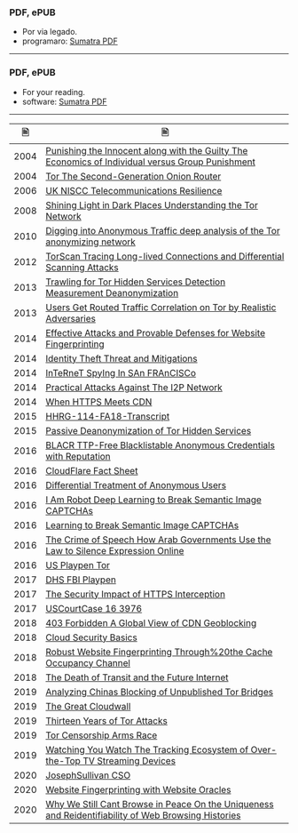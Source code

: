 ### PDF, ePUB


- Por via legado.
- programaro: [Sumatra PDF](https://www.sumatrapdfreader.org/free-pdf-reader.html)


-----

### PDF, ePUB


- For your reading.
- software: [Sumatra PDF](https://www.sumatrapdfreader.org/free-pdf-reader.html)

-----

| &#128441; | &#128441; |
|  ---  |  ---  |
| 2004 | [Punishing the Innocent along with the Guilty The Economics of Individual versus Group Punishment](https://codeberg.org/crimeflare/cloudflare-tor/raw/branch/master/pdf/2004-Punishing_the_Innocent_along_with_the_Guilty_The_Economics_of_Individual_versus_Group_Punishment.pdf) |
| 2004 | [Tor The Second-Generation Onion Router](https://codeberg.org/crimeflare/cloudflare-tor/raw/branch/master/pdf/2004-Tor_The_Second-Generation_Onion_Router.pdf) |
| 2006 | [UK NISCC Telecommunications Resilience](https://codeberg.org/crimeflare/cloudflare-tor/raw/branch/master/pdf/2006-UK_NISCC_Telecommunications_Resilience.pdf) |
| 2008 | [Shining Light in Dark Places Understanding the Tor Network](https://codeberg.org/crimeflare/cloudflare-tor/raw/branch/master/pdf/2008-Shining_Light_in_Dark_Places_Understanding_the_Tor_Network.pdf) |
| 2010 | [Digging into Anonymous Traffic deep analysis of the Tor anonymizing network](https://codeberg.org/crimeflare/cloudflare-tor/raw/branch/master/pdf/2010-Digging_into_Anonymous_Traffic_deep_analysis_of_the_Tor_anonymizing_network.pdf) |
| 2012 | [TorScan Tracing Long-lived Connections and Differential Scanning Attacks](https://codeberg.org/crimeflare/cloudflare-tor/raw/branch/master/pdf/2012-TorScan_Tracing_Long-lived_Connections_and_Differential_Scanning_Attacks.pdf) |
| 2013 | [Trawling for Tor Hidden Services Detection Measurement Deanonymization](https://codeberg.org/crimeflare/cloudflare-tor/raw/branch/master/pdf/2013-Trawling_for_Tor_Hidden_Services_Detection_Measurement_Deanonymization.pdf) |
| 2013 | [Users Get Routed Traffic Correlation on Tor by Realistic Adversaries](https://codeberg.org/crimeflare/cloudflare-tor/raw/branch/master/pdf/2013-Users_Get_Routed_Traffic_Correlation_on_Tor_by_Realistic_Adversaries.pdf) |
| 2014 | [Effective Attacks and Provable Defenses for Website Fingerprinting](https://codeberg.org/crimeflare/cloudflare-tor/raw/branch/master/pdf/2014-Effective_Attacks_and_Provable_Defenses_for_Website_Fingerprinting.pdf) |
| 2014 | [Identity Theft Threat and Mitigations](https://codeberg.org/crimeflare/cloudflare-tor/raw/branch/master/pdf/2014-Identity_Theft_Threat_and_Mitigations.pdf) |
| 2014 | [InTeRneT SpyIng In SAn FRAnCISCo](https://codeberg.org/crimeflare/cloudflare-tor/raw/branch/master/pdf/2014-InTeRneT_SpyIng_In_SAn_FRAnCISCo.pdf) |
| 2014 | [Practical Attacks Against The I2P Network](https://codeberg.org/crimeflare/cloudflare-tor/raw/branch/master/pdf/2014-Practical_Attacks_Against_The_I2P_Network.pdf) |
| 2014 | [When HTTPS Meets CDN](https://codeberg.org/crimeflare/cloudflare-tor/raw/branch/master/pdf/2014-When_HTTPS_Meets_CDN.pdf) |
| 2015 | [HHRG-114-FA18-Transcript](https://codeberg.org/crimeflare/cloudflare-tor/raw/branch/master/pdf/2015-HHRG-114-FA18-Transcript.pdf) |
| 2015 | [Passive Deanonymization of Tor Hidden Services](https://codeberg.org/crimeflare/cloudflare-tor/raw/branch/master/pdf/2015-Passive_Deanonymization_of_Tor_Hidden_Services.pdf) |
| 2016 | [BLACR TTP-Free Blacklistable Anonymous Credentials with Reputation](https://codeberg.org/crimeflare/cloudflare-tor/raw/branch/master/pdf/2016-BLACR_TTP-Free_Blacklistable_Anonymous_Credentials_with_Reputation.pdf) |
| 2016 | [CloudFlare Fact Sheet](https://codeberg.org/crimeflare/cloudflare-tor/raw/branch/master/pdf/2016-CloudFlare_Fact_Sheet.pdf) |
| 2016 | [Differential Treatment of Anonymous Users](https://codeberg.org/crimeflare/cloudflare-tor/raw/branch/master/pdf/2016-Differential_Treatment_of_Anonymous_Users.pdf) |
| 2016 | [I Am Robot Deep Learning to Break Semantic Image CAPTCHAs](https://codeberg.org/crimeflare/cloudflare-tor/raw/branch/master/pdf/2016-I_Am_Robot_Deep_Learning_to_Break_Semantic_Image_CAPTCHAs.pdf) |
| 2016 | [Learning to Break Semantic Image CAPTCHAs](https://codeberg.org/crimeflare/cloudflare-tor/raw/branch/master/pdf/2016-Learning_to_Break_Semantic_Image_CAPTCHAs.pdf) |
| 2016 | [The Crime of Speech How Arab Governments Use the Law to Silence Expression Online](https://codeberg.org/crimeflare/cloudflare-tor/raw/branch/master/pdf/2016-The_Crime_of_Speech_How_Arab_Governments_Use_the_Law_to_Silence_Expression_Online.pdf) |
| 2016 | [US Playpen Tor](https://codeberg.org/crimeflare/cloudflare-tor/raw/branch/master/pdf/2016-US_Playpen_Tor.pdf) |
| 2017 | [DHS FBI Playpen](https://codeberg.org/crimeflare/cloudflare-tor/raw/branch/master/pdf/2017-DHS_FBI_Playpen.pdf) |
| 2017 | [The Security Impact of HTTPS Interception](https://codeberg.org/crimeflare/cloudflare-tor/raw/branch/master/pdf/2017-The_Security_Impact_of_HTTPS_Interception.pdf) |
| 2017 | [USCourtCase 16 3976](https://codeberg.org/crimeflare/cloudflare-tor/raw/branch/master/pdf/2017-USCourtCase_16_3976.pdf) |
| 2018 | [403 Forbidden A Global View of CDN Geoblocking](https://codeberg.org/crimeflare/cloudflare-tor/raw/branch/master/pdf/2018-403_Forbidden_A_Global_View_of_CDN_Geoblocking.pdf) |
| 2018 | [Cloud Security Basics](https://codeberg.org/crimeflare/cloudflare-tor/raw/branch/master/pdf/2018-Cloud_Security_Basics.pdf) |
| 2018 | [Robust Website Fingerprinting Through%20the Cache Occupancy Channel](https://codeberg.org/crimeflare/cloudflare-tor/raw/branch/master/pdf/2018-Robust_Website_Fingerprinting_Through%20the_Cache_Occupancy_Channel.pdf) |
| 2018 | [The Death of Transit and the Future Internet](https://codeberg.org/crimeflare/cloudflare-tor/raw/branch/master/pdf/2018-The_Death_of_Transit_and_the_Future_Internet.pdf) |
| 2019 | [Analyzing Chinas Blocking of Unpublished Tor Bridges](https://codeberg.org/crimeflare/cloudflare-tor/raw/branch/master/pdf/2019-Analyzing_Chinas_Blocking_of_Unpublished_Tor_Bridges.pdf) |
| 2019 | [The Great Cloudwall](https://codeberg.org/crimeflare/cloudflare-tor/raw/branch/master/pdf/2019-The_Great_Cloudwall.pdf) |
| 2019 | [Thirteen Years of Tor Attacks](https://codeberg.org/crimeflare/cloudflare-tor/raw/branch/master/pdf/2019-Thirteen_Years_of_Tor_Attacks.pdf) |
| 2019 | [Tor Censorship Arms Race](https://codeberg.org/crimeflare/cloudflare-tor/raw/branch/master/pdf/2019-Tor_Censorship_Arms_Race.pdf) |
| 2019 | [Watching You Watch The Tracking Ecosystem of Over-the-Top TV Streaming Devices](https://codeberg.org/crimeflare/cloudflare-tor/raw/branch/master/pdf/2019-Watching_You_Watch_The_Tracking_Ecosystem_of_Over-the-Top_TV_Streaming_Devices.pdf) |
| 2020 | [JosephSullivan CSO](https://codeberg.org/crimeflare/cloudflare-tor/raw/branch/master/pdf/2020-JosephSullivan_CSO.pdf) |
| 2020 | [Website Fingerprinting with Website Oracles](https://codeberg.org/crimeflare/cloudflare-tor/raw/branch/master/pdf/2020-Website_Fingerprinting_with_Website_Oracles.pdf) |
| 2020 | [Why We Still Cant Browse in Peace On the Uniqueness and Reidentifiability of Web Browsing Histories](https://codeberg.org/crimeflare/cloudflare-tor/raw/branch/master/pdf/2020-Why_We_Still_Cant_Browse_in_Peace_On_the_Uniqueness_and_Reidentifiability_of_Web_Browsing_Histories.pdf) |